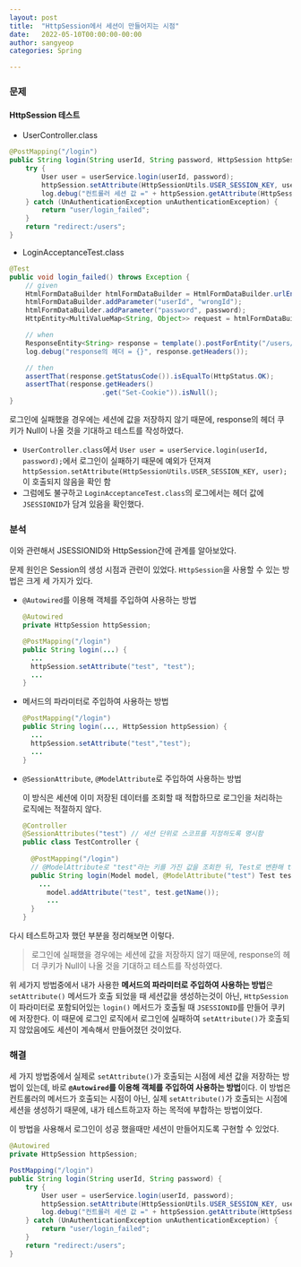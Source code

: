 ```yaml
---
layout: post
title:  "HttpSession에서 세션이 만들어지는 시점"
date:   2022-05-10T00:00:00-00:00
author: sangyeop
categories: Spring

---
```


### 

### 문제

#### HttpSession 테스트

- UserController.class

```java
@PostMapping("/login")
public String login(String userId, String password, HttpSession httpSession) {
    try {
        User user = userService.login(userId, password);
        httpSession.setAttribute(HttpSessionUtils.USER_SESSION_KEY, user);
        log.debug("컨트롤러 세션 값 =" + httpSession.getAttribute(HttpSessionUtils.USER_SESSION_KEY));
    } catch (UnAuthenticationException unAuthenticationException) {
        return "user/login_failed";
    }
    return "redirect:/users";
}
```

- LoginAcceptanceTest.class

```java
@Test
public void login_failed() throws Exception {
    // given
    HtmlFormDataBuilder htmlFormDataBuilder = HtmlFormDataBuilder.urlEncodeForm();
    htmlFormDataBuilder.addParameter("userId", "wrongId");
    htmlFormDataBuilder.addParameter("password", password);
    HttpEntity<MultiValueMap<String, Object>> request = htmlFormDataBuilder.build();

    // when
    ResponseEntity<String> response = template().postForEntity("/users/login", request, String.class);
    log.debug("response의 헤더 = {}", response.getHeaders());

    // then
    assertThat(response.getStatusCode()).isEqualTo(HttpStatus.OK);
    assertThat(response.getHeaders()
                       .get("Set-Cookie")).isNull();
}
```

로그인에 실패했을 경우에는 세션에 값을 저장하지 않기 때문에, response의 헤더 쿠키가 Null이 나올 것을 기대하고 테스트를 작성하였다. 

- `UserController.class`에서 `User user = userService.login(userId, password);`에서 로그인이 실패하기 때문에 예외가 던져져 `httpSession.setAttribute(HttpSessionUtils.USER_SESSION_KEY, user);`이 호출되지 않음을 확인 함
- 그럼에도 불구하고 `LoginAcceptanceTest.class`의 로그에서는 헤더 값에 `JSESSIONID`가 담겨 있음을 확인했다.



### 분석

이와 관련해서 JSESSIONID와 HttpSession간에 관계를 알아보았다. 

문제 원인은 Session의 생성 시점과 관련이 있었다. `HttpSession`을 사용할 수 있는 방법은 크게 세 가지가 있다.

- `@Autowired`를 이용해 객체를 주입하여 사용하는 방법

  ```java
  @Autowired
  private HttpSession httpSession;
  
  @PostMapping("/login")
  public String login(...) {
    ...
    httpSession.setAttribute("test", "test");
    ...
  }
  ```

- 메서드의 파라미터로 주입하여 사용하는 방법

  ```java
  @PostMapping("/login")
  public String login(..., HttpSession httpSession) {
    ...
    httpSession.setAttribute("test","test");
    ...
  }
  ```

- `@SessionAttribute`, `@ModelAttribute`로 주입하여 사용하는 방법

  이 방식은 세션에 이미 저장된 데이터를 조회할 때 적합하므로 로그인을 처리하는 로직에는 적절하지 않다.

  ```java
  @Controller
  @SessionAttributes("test") // 세션 단위로 스코프를 지정하도록 명시함
  public class TestController {
    
    @PostMapping("/login")
    // @ModelAttribute로 "test"라는 키를 가진 값을 조회한 뒤, Test로 변환해 test 파라미터로 주입한다.
    public String login(Model model, @ModelAttribute("test") Test test) {
      ...
     	model.addAttribute("test", test.getName());
     	...
    }
  }
  ```

다시 테스트하고자 했던 부분을 정리해보면 이렇다.

> 로그인에 실패했을 경우에는 세션에 값을 저장하지 않기 때문에, response의 헤더 쿠키가 Null이 나올 것을 기대하고 테스트를 작성하였다. 

위 세가지 방법중에서 내가 사용한 **메서드의 파라미터로 주입하여 사용하는 방법**은 `setAttribute()` 메서드가 호출 되었을 때 세션값을 생성하는것이 아닌, `HttpSession`이 파라미터로 포함되어있는 `login()` 메서드가 호출될 때 `JSESSIONID`를 만들어 쿠키에 저장한다. 이 때문에 로그인 로직에서 로그인에 실패하여 `setAttribute()`가 호출되지 않았음에도 세션이 계속해서 만들어졌던 것이었다.

### 해결

세 가지 방법중에서 실제로 `setAttribute()`가 호출되는 시점에 세션 값을 저장하는 방법이 있는데, 바로 **`@Autowired`를 이용해 객체를 주입하여 사용하는 방법**이다. 이 방법은 컨트롤러의 메서드가 호출되는 시점이 아닌, 실제 `setAttribute()`가 호출되는 시점에 세션을 생성하기 때문에, 내가 테스트하고자 하는 목적에 부합하는 방법이었다.

이 방법을 사용해서 로그인이 성공 했을때만 세션이 만들어지도록 구현할 수 있었다.

```java
@Autowired
private HttpSession httpSession;

PostMapping("/login")
public String login(String userId, String password) {
    try {
        User user = userService.login(userId, password);
        httpSession.setAttribute(HttpSessionUtils.USER_SESSION_KEY, user);
        log.debug("컨트롤러 세션 값 =" + httpSession.getAttribute(HttpSessionUtils.USER_SESSION_KEY));
    } catch (UnAuthenticationException unAuthenticationException) {
        return "user/login_failed";
    }
    return "redirect:/users";
}
```

